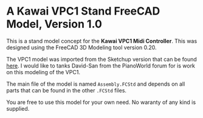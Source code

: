 # A Kawai VPC1 Stand FreeCAD Model, Version 1.0

This is a stand model concept for the **Kawai VPC1 Midi Controller**. This was designed using the FreeCAD 3D Modeling tool version 0.20.

The VPC1 model was imported from the Sketchup version that can be found [here](https://3dwarehouse.sketchup.com/model.html?id=u2eb9abbd-6258-4b81-9b7b-794da64b6b98). I would like to tanks David-San from the PianoWorld forum for is work on this modeling of the VPC1.

The main file of the model is named `Assembly.FCStd` and depends on all parts that can be found in the other `.FCStd` files.

You are free to use this model for your own need. No waranty of any kind is supplied.
